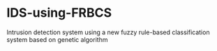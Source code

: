 # IDS-using-FRBCS
Intrusion detection system using a new fuzzy rule-based classification system based on genetic algorithm
